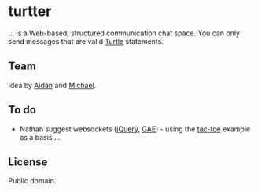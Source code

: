 # turtter

... is a Web-based, structured communication chat space. You can only send messages that are valid [Turtle](http://www.w3.org/TeamSubmission/turtle/ "Turtle - Terse RDF Triple Language") statements.

## Team

Idea by [Aidan](http://www.deri.ie/about/team/member/Aidan_Hogan#me) and [Michael](http://www.deri.ie/about/team/member/Michael_Hausenblas#me).

## To do

* Nathan suggest websockets ([jQuery](http://code.google.com/p/jquery-websocket/), [GAE](http://code.google.com/appengine/docs/python/channel/overview.html)) - using the [tac-toe](http://code.google.com/p/channel-tac-toe/source/checkout) example as a basis ...

## License

Public domain.